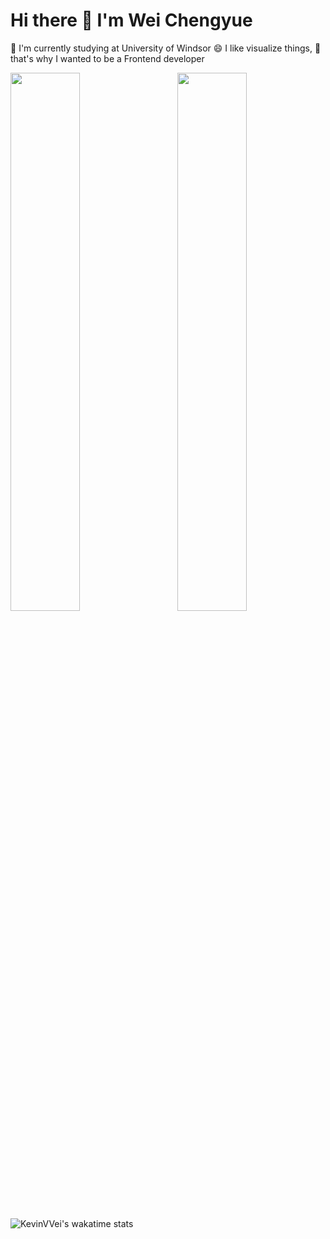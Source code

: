# Hi there 👋 I'm Wei Chengyue
🏫 I'm currently studying at University of Windsor
😄 I like visualize things,
🍃 that's why I wanted to be a Frontend developer 

<img align="left" width="47%" src="https://github-readme-stats.vercel.app/api?username=KevinVVei&show_icons=true&theme=tokyonight">
<img align="right" width="47%" src="https://github-readme-stats.vercel.app/api/top-langs/?username=KevinVVei&layout=compact">

![KevinVVei's wakatime stats](https://github-readme-stats.vercel.app/api/wakatime?username=KevinVVei)

